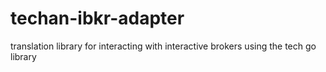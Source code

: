 # techan-ibkr-adapter
translation library for interacting with interactive brokers using the tech go library
